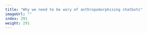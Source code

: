 ```yaml
---
title: "Why we need to be wary of anthropomorphising chatbots"
imageUrl: ""
index: 291
weight: 291
---
```

